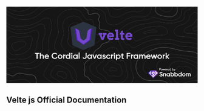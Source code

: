 [![Velte banner](https://github.com/RoDDy18/velte/blob/main/logo/velte-banner.png?raw=true)](https://veltejs.cyclic.app)

## Velte js Official Documentation